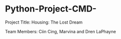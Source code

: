 # Python-Project-CMD-

Project Title:  Housing:  The Lost Dream

Team Members:  Ciin Cing, Marvina and Dren LaPhayne

